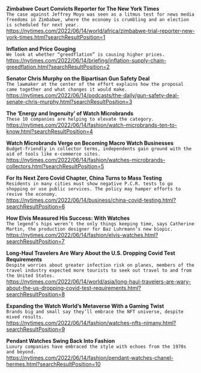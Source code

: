 **Zimbabwe Court Convicts Reporter for The New York Times**\
`The case against Jeffrey Moyo was seen as a litmus test for news media freedoms in Zimbabwe, where the economy is crumbling and an election is scheduled for next year.`\
https://nytimes.com/2022/06/14/world/africa/zimbabwe-trial-reporter-new-york-times.html?searchResultPosition=1

**Inflation and Price Gouging**\
`We look at whether “greedflation” is causing higher prices.`\
https://nytimes.com/2022/06/14/briefing/inflation-supply-chain-greedflation.html?searchResultPosition=2

**Senator Chris Murphy on the Bipartisan Gun Safety Deal**\
`The lawmaker at the center of the effort explains how the proposal came together and what changes it would make.`\
https://nytimes.com/2022/06/14/podcasts/the-daily/gun-safety-deal-senate-chris-murphy.html?searchResultPosition=3

**The ‘Energy and Ingenuity’ of Watch Microbrands**\
`These 10 companies are helping to elevate the category.`\
https://nytimes.com/2022/06/14/fashion/watch-microbrands-ten-to-know.html?searchResultPosition=4

**Watch Microbrands Verge on Becoming Macro Watch Businesses**\
`Budget-friendly in collector terms, independents gain ground with the aid of tools like e-commerce sites.`\
https://nytimes.com/2022/06/14/fashion/watches-microbrands-collectors.html?searchResultPosition=5

**For Its Next Zero Covid Chapter, China Turns to Mass Testing**\
`Residents in many cities must show negative P.C.R. tests to go shopping or use public services. The policy may hamper efforts to revive the economy.`\
https://nytimes.com/2022/06/14/business/china-covid-testing.html?searchResultPosition=6

**How Elvis Measured His Success: With Watches**\
`The legend’s hips weren’t the only things keeping time, says Catherine Martin, the production designer for Baz Luhrmann’s new biopic.`\
https://nytimes.com/2022/06/14/fashion/elvis-watches.html?searchResultPosition=7

**Long-Haul Travelers Are Wary About the U.S. Dropping Covid Test Requirements**\
`Despite worries about greater infection risk on planes, members of the travel industry expected more tourists to seek out travel to and from the United States.`\
https://nytimes.com/2022/06/14/world/asia/long-haul-travelers-are-wary-about-the-us-dropping-covid-test-requirements.html?searchResultPosition=8

**Expanding the Watch World’s Metaverse With a Gaming Twist**\
`Brands big and small say they’ll embrace the NFT universe, despite mixed results.`\
https://nytimes.com/2022/06/14/fashion/watches-nfts-nimany.html?searchResultPosition=9

**Pendant Watches Swing Back Into Fashion**\
`Luxury companies have embraced the style with echoes from the 1970s and beyond.`\
https://nytimes.com/2022/06/14/fashion/pendant-watches-chanel-hermes.html?searchResultPosition=10

